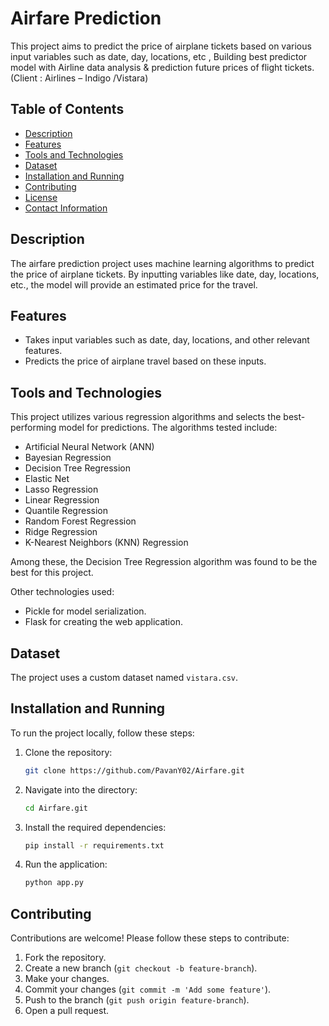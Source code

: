 # Airfare Prediction

This project aims to predict the price of airplane tickets based on various input variables such as date, day, locations, etc , Building best predictor model with Airline data  analysis & prediction future prices of flight tickets.(Client : Airlines – Indigo /Vistara) 

## Table of Contents

- [Description](#description)
- [Features](#features)
- [Tools and Technologies](#tools-and-technologies)
- [Dataset](#dataset)
- [Installation and Running](#installation-and-running)
- [Contributing](#contributing)
- [License](#license)
- [Contact Information](#contact-information)

## Description

The airfare prediction project uses machine learning algorithms to predict the price of airplane tickets. By inputting variables like date, day, locations, etc., the model will provide an estimated price for the travel.

## Features

- Takes input variables such as date, day, locations, and other relevant features.
- Predicts the price of airplane travel based on these inputs.

## Tools and Technologies

This project utilizes various regression algorithms and selects the best-performing model for predictions. The algorithms tested include:

- Artificial Neural Network (ANN)
- Bayesian Regression
- Decision Tree Regression
- Elastic Net
- Lasso Regression
- Linear Regression
- Quantile Regression
- Random Forest Regression
- Ridge Regression
- K-Nearest Neighbors (KNN) Regression

Among these, the Decision Tree Regression algorithm was found to be the best for this project.

Other technologies used:

- Pickle for model serialization.
- Flask for creating the web application.

## Dataset

The project uses a custom dataset named `vistara.csv`.

## Installation and Running

To run the project locally, follow these steps:

1. Clone the repository:
    ```bash
    git clone https://github.com/PavanY02/Airfare.git
    ```
2. Navigate into the directory:
    ```bash
    cd Airfare.git
    ```
3. Install the required dependencies:
    ```bash
    pip install -r requirements.txt
    ```
4. Run the application:
    ```bash
    python app.py
    ```

## Contributing

Contributions are welcome! Please follow these steps to contribute:

1. Fork the repository.
2. Create a new branch (`git checkout -b feature-branch`).
3. Make your changes.
4. Commit your changes (`git commit -m 'Add some feature'`).
5. Push to the branch (`git push origin feature-branch`).
6. Open a pull request.




